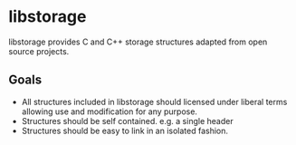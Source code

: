 # libstorage

libstorage provides C and C++ storage structures adapted from open source
projects.

## Goals

* All structures included in libstorage should licensed under liberal terms allowing
use and modification for any purpose.
* Structures should be self contained. e.g. a single header
* Structures should be easy to link in an isolated fashion.

